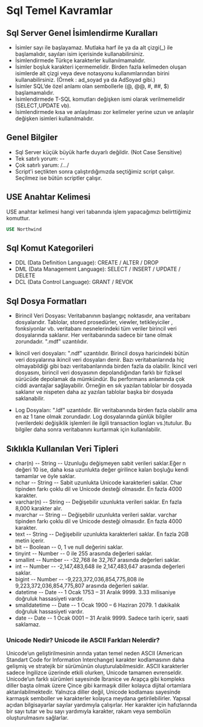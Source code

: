 # Sql Temel Kavramlar

## Sql Server Genel İsimlendirme Kuralları

* İsimler sayı ile başlayamaz. Mutlaka harf ile ya da alt çizgi(_) ile başlamalıdır, sayıları isim içerisinde kullanabilirsiniz.
* İsimlendirmede Türkçe karakterler kullanılmamalıdır.
* İsimler boşluk karakteri içermemelidir. Birden fazla kelimeden oluşan isimlerde alt çizgi veya deve notasyonu kullanımlarından birini kullanabilirsiniz. (Örnek : ad_soyad ya da AdSoyad gibi.)
* İsimler SQL’de özel anlamı olan sembollerle (@, @@, #, ##, $) başlamamalıdır.
* İsimlendirmede T-SQL komutları değişken ismi olarak verilmemelidir (SELECT,UPDATE vb).
* İsimlendirmede kısa ve anlaşılması zor kelimeler yerine uzun ve anlaşılır değişken isimleri kullanılmalıdır.

## Genel Bilgiler

* Sql Server küçük büyük harfe duyarlı değildir. (Not Case Sensitive)
* Tek satırlı yorum: --
* Çok satırlı yarum: /*...*/
* Script'i seçtikten sonra çalıştırdığımızda seçtiğimiz script çalışır. Seçilmez ise bütün  scriptler çalışır.

## USE Anahtar Kelimesi

USE anahtar kelimesi hangi veri tabanında işlem yapacağımızı belirttiğimiz komuttur. 

```sql
USE Northwind
```

## Sql Komut Kategorileri

* DDL (Data Definition Language): CREATE / ALTER / DROP
* DML (Data Management Language): SELECT / INSERT / UPDATE / DELETE
* DCL (Data Control Language): GRANT / REVOK

## Sql Dosya Formatları

* Birincil Veri Dosyası: Veritabanının başlangıç ​​noktasıdır, ana veritabanı dosyalarıdır. Tablolar, stored prosedürler, viewler, tetikleyiciler , fonksiyonlar vb. veritabanı nesnelerindeki tüm veriler birincil veri dosyalarında saklanır. Her veritabanında sadece bir tane olmak zorundadır.  ".mdf" uzantılıdır.

* İkincil veri dosyaları: ".ndf" uzantılıdır. Birincil dosya haricindeki bütün veri dosyalarına ikincil veri dosyaları denir. Bazı veritabanlarında hiç olmayabildiği gibi bazı veritabanlarında birden fazla da olabilir.  İkincil veri dosyasını, birincil veri dosyasının depolandığından farklı bir fiziksel sürücüde depolamak da mümkündür. Bu performans anlamında çok ciddi avantajlar sağlayabilir. Örneğin en sık yazılan tablolar bir dosyada saklanır ve nispeten daha az yazılan tablolar başka bir dosyada saklanabilir.

* Log Dosyaları: ".ldf" uzantılıdır. Bir veritabanında birden fazla olabilir ama en az 1 tane olmak zorundadır. Log dosyalarında günlük bilgiler (verilerdeki değişiklik işlemleri ile ilgili transaction logları vs.)tutulur. Bu bilgiler daha sonra veritabanını kurtarmak için kullanılabilir.

## Sıklıkla Kullanılan Veri Tipleri

* char(n) -- String -- Uzunluğu değişmeyen sabit verileri saklar.Eğer n değeri 10 ise, daha kısa uzunlukta değer girilince kalan boşluğu kendi tamamlar ve öyle saklar.
* nchar -- String -- Sabit uzunlukta Unicode karakterleri saklar. Char tipinden farkı çoklu dil ve Unicode desteği olmasıdır. En fazla 4000 karakter.
* varchar(n) -- String --	Değişebilir uzunlukta verileri saklar. En fazla 8,000 karakter alır. 
* nvarchar -- String -- Değişebilir uzunlukta verileri saklar. varchar tipinden farkı çoklu dil ve Unicode desteği olmasıdır. En fazla 4000 karakter.
* text -- String -- Değişebilir uzunlukta karakterleri saklar. En fazla 2GB metin içerir.
* bit -- Boolean -- 0, 1 ve null değerini saklar.
* tinyint -- Number -- 0 ile 255 arasında değerleri saklar.
* smallint --	Number -- -32,768 ile 32,767 arasında değerleri saklar.
* int -- Number -- -2,147,483,648 ile 2,147,483,647 arasında değerleri saklar.
* bigint -- Number --	-9,223,372,036,854,775,808 ile 9,223,372,036,854,775,807 arasında değerleri saklar.
* datetime -- Date --	1 Ocak 1753 – 31 Aralık 9999. 3.33 milisaniye doğruluk hassasiyeti vardır.
* smalldatetime -- Date -- 1 Ocak 1900 – 6 Haziran 2079. 1 dakikalık doğruluk hassasiyeti vardır.
* date -- Date --	1 Ocak 0001 – 31 Aralık 9999. Sadece tarih içerir, saati saklamaz.

### Unicode Nedir? Unicode ile ASCII Farkları Nelerdir? 
Unicode’un geliştirilmesinin arında yatan temel neden ASCII (American Standart Code for Information Interchange) karakter kodlamasının daha gelişmiş ve stratejik bir sürümünün oluşturulabilmesidir. ASCII karakterler sadece İngilizce üzerinde etkili olurken, Unicode tamamen evrenseldir. Unicode’un farklı sürümleri sayesinde İbranice ve Arapça gibi kompleks diller başta olmak üzere Çince gibi karmaşık diller kolayca dijital ortamlara aktarılabilmektedir. Yalnızca diller değil, Unicode kodlaması sayesinde karmaşık semboller ve karakterler kolayca meydana getirilebilirler. Yapısal açıdan bilgisayarlar sayılar yardımıyla çalışırlar. Her karakter için hafızlarında bir sayı tutar ve bu sayı yardımıyla karakter, rakam veya sembolün oluşturulmasını sağlarlar.












